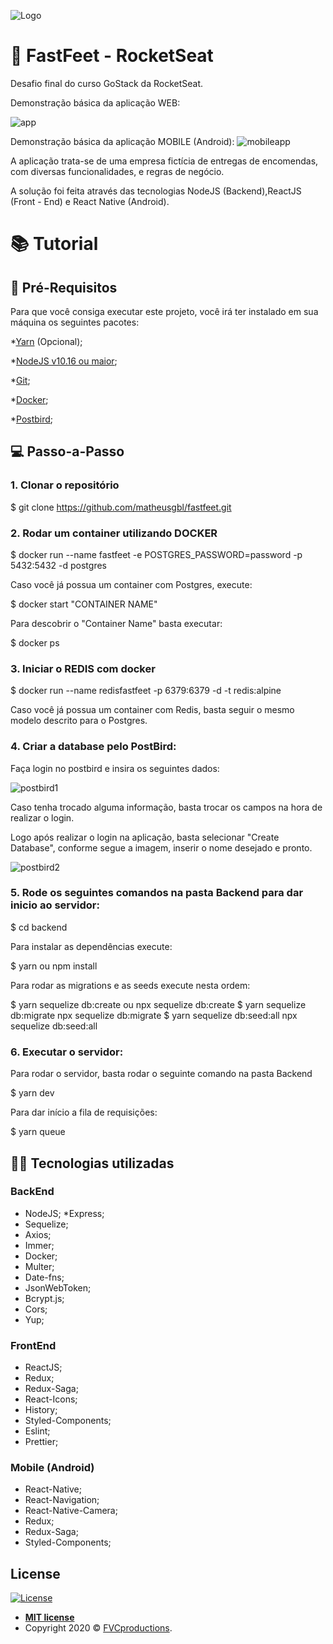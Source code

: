 ![Logo](https://user-images.githubusercontent.com/55060810/94372437-c9e10980-00d3-11eb-86a2-b12a05d1f937.png)


# 🚀 FastFeet - RocketSeat

Desafio final do curso GoStack da RocketSeat.

Demonstração básica da aplicação WEB:

![app](https://user-images.githubusercontent.com/55060810/99311600-9bfa8480-283b-11eb-873d-5be8b1f71b30.gif)


Demonstração básica da aplicação MOBILE (Android):
![mobileapp](https://user-images.githubusercontent.com/55060810/99421420-1d562380-28dd-11eb-855e-be5ef28787e8.gif)



A aplicação trata-se de uma empresa fictícia de entregas de encomendas, com diversas funcionalidades,
e regras de negócio.

A solução foi feita através das tecnologias NodeJS (Backend),ReactJS (Front - End) e React Native (Android).

# 📚 Tutorial

## 🚩 Pré-Requisitos

Para que você consiga executar este projeto, você irá ter instalado em sua máquina os seguintes pacotes:

*[Yarn](https://yarnpkg.com/) (Opcional);

*[NodeJS v10.16 ou maior](https://nodejs.org/en/);

*[Git](https://git-scm.com/);

*[Docker](https://docker.com);

*[Postbird](https://www.electronjs.org/apps/postbird);

## 💻 Passo-a-Passo

### 1. Clonar o repositório

  $ git clone https://github.com/matheusgbl/fastfeet.git

### 2. Rodar um container utilizando DOCKER

  $ docker run --name fastfeet -e POSTGRES_PASSWORD=password -p 5432:5432 -d postgres

Caso você já possua um container com Postgres, execute:

  $ docker start "CONTAINER NAME"

Para descobrir o "Container Name" basta executar:

  $ docker ps

### 3. Iniciar o REDIS com docker

  $ docker run --name redisfastfeet -p 6379:6379 -d -t redis:alpine

Caso você já possua um container com Redis, basta seguir o mesmo modelo descrito para o Postgres.

### 4. Criar a database pelo PostBird:

  Faça login no postbird e insira os seguintes dados:


![postbird1](https://user-images.githubusercontent.com/55060810/99302043-95fda700-282d-11eb-8561-979dab145ac7.png)

  Caso tenha trocado alguma informação, basta trocar os campos na hora de realizar o login.

  Logo após realizar o login na aplicação, basta selecionar "Create Database", conforme segue a imagem, inserir o nome
  desejado e pronto.


![postbird2](https://user-images.githubusercontent.com/55060810/99302115-add52b00-282d-11eb-92a3-ed31df07cdb2.png)

### 5. Rode os seguintes comandos na pasta Backend para dar inicio ao servidor:

  $ cd backend

Para instalar as dependências execute:

  $ yarn ou npm install

Para rodar as migrations e as seeds execute nesta ordem:

  $ yarn sequelize db:create ou npx sequelize db:create
  $ yarn sequelize db:migrate npx sequelize db:migrate
  $ yarn sequelize db:seed:all npx sequelize db:seed:all

### 6. Executar o servidor:
Para rodar o servidor, basta rodar o seguinte comando na pasta Backend

  $ yarn dev

Para dar início a fila de requisições:

  $ yarn queue


## 👨‍💻 Tecnologias utilizadas

### BackEnd

* NodeJS;
*Express;
* Sequelize;
* Axios;
* Immer;
* Docker;
* Multer;
* Date-fns;
* JsonWebToken;
* Bcrypt.js;
* Cors;
* Yup;

### FrontEnd

* ReactJS;
* Redux;
* Redux-Saga;
* React-Icons;
* History;
* Styled-Components;
* Eslint;
* Prettier;

### Mobile (Android)

* React-Native;
* React-Navigation;
* React-Native-Camera;
* Redux;
* Redux-Saga;
* Styled-Components;


## License

[![License](http://img.shields.io/:license-mit-blue.svg?style=flat-square)](http://badges.mit-license.org)

- **[MIT license](http://opensource.org/licenses/mit-license.php)**
- Copyright 2020 © <a href="http://fvcproductions.com" target="_blank">FVCproductions</a>.